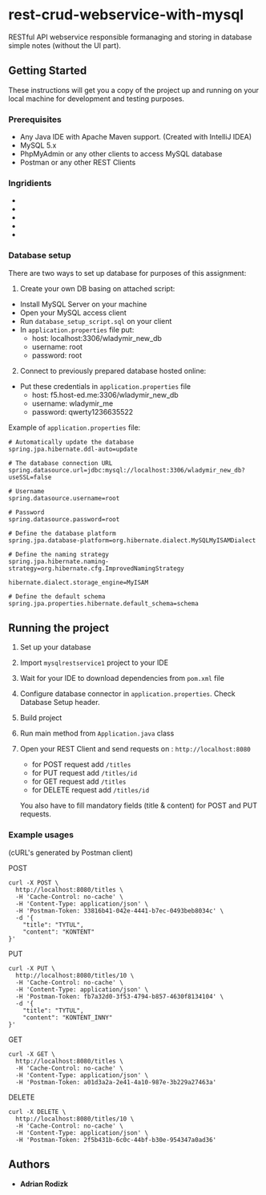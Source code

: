 # rest-crud-webservice-with-mysql

RESTful API webservice responsible formanaging and storing in database simple notes (without the UI part).

## Getting Started

These instructions will get you a copy of the project up and running on your local machine for development and testing purposes.

### Prerequisites

* Any Java IDE with Apache Maven support. (Created with IntelliJ IDEA)
* MySQL 5.x
* PhpMyAdmin or any other clients to access MySQL database
* Postman or any other REST Clients

### Ingridients

*
*
*
*
*


### Database setup

There are two ways to set up database for purposes of this assignment:

1. Create your own DB basing on attached script:
  * Install MySQL Server on your machine
  * Open your MySQL access client
  * Run `database_setup_script.sql` on your client
  * In `application.properties` file put:
    - host: localhost:3306/wladymir_new_db
    - username: root
    - password: root
   

2. Connect to previously prepared database hosted online:
  * Put these credentials in `application.properties` file
    - host: f5.host-ed.me:3306/wladymir_new_db
    - username: wladymir_me
    - password: qwerty1236635522
  
  
  Example of `application.properties` file:
  
  ```
# Automatically update the database
spring.jpa.hibernate.ddl-auto=update

# The database connection URL
spring.datasource.url=jdbc:mysql://localhost:3306/wladymir_new_db?useSSL=false

# Username
spring.datasource.username=root

# Password
spring.datasource.password=root

# Define the database platform
spring.jpa.database-platform=org.hibernate.dialect.MySQLMyISAMDialect

# Define the naming strategy
spring.jpa.hibernate.naming-strategy=org.hibernate.cfg.ImprovedNamingStrategy

hibernate.dialect.storage_engine=MyISAM

# Define the default schema
spring.jpa.properties.hibernate.default_schema=schema

```
 
## Running the project

1. Set up your database
2. Import `mysqlrestservice1` project to your IDE
3. Wait for your IDE to download dependencies from `pom.xml` file
4. Configure database connector in `application.properties`. Check Database Setup header.
4. Build project
5. Run main method from `Application.java` class
6. Open your REST Client and send requests on : `http://localhost:8080`
   - for POST request add `/titles`
   - for PUT request add `/titles/id` 
   - for GET request add `/titles`
   - for DELETE request add `/titles/id`
   
   You also have to fill mandatory fields (title & content) for POST and PUT requests.
   
### Example usages
(cURL's generated by Postman client)

POST
```
curl -X POST \
  http://localhost:8080/titles \
  -H 'Cache-Control: no-cache' \
  -H 'Content-Type: application/json' \
  -H 'Postman-Token: 33816b41-042e-4441-b7ec-0493beb8034c' \
  -d '{
	"title": "TYTUL",
	"content": "KONTENT"
}'
```

PUT
```
curl -X PUT \
  http://localhost:8080/titles/10 \
  -H 'Cache-Control: no-cache' \
  -H 'Content-Type: application/json' \
  -H 'Postman-Token: fb7a32d0-3f53-4794-b857-4630f8134104' \
  -d '{
	"title": "TYTUL",
	"content": "KONTENT_INNY"
}'
```

GET
```
curl -X GET \
  http://localhost:8080/titles \
  -H 'Cache-Control: no-cache' \
  -H 'Content-Type: application/json' \
  -H 'Postman-Token: a01d3a2a-2e41-4a10-987e-3b229a27463a'
```

DELETE
```
curl -X DELETE \
  http://localhost:8080/titles/10 \
  -H 'Cache-Control: no-cache' \
  -H 'Content-Type: application/json' \
  -H 'Postman-Token: 2f5b431b-6c0c-44bf-b30e-954347a0ad36'
```

## Authors

* **Adrian Rodizk** 
